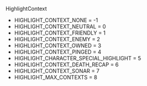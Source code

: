 HighlightContext
* HIGHLIGHT_CONTEXT_NONE = -1
* HIGHLIGHT_CONTEXT_NEUTRAL = 0
* HIGHLIGHT_CONTEXT_FRIENDLY = 1
* HIGHLIGHT_CONTEXT_ENEMY = 2
* HIGHLIGHT_CONTEXT_OWNED = 3
* HIGHLIGHT_CONTEXT_PINGED = 4
* HIGHLIGHT_CHARACTER_SPECIAL_HIGHLIGHT = 5
* HIGHLIGHT_CONTEXT_DEATH_RECAP = 6
* HIGHLIGHT_CONTEXT_SONAR = 7
* HIGHLIGHT_MAX_CONTEXTS = 8